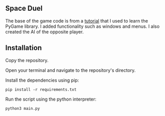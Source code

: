 ## Space Duel

The base of the game code is from a [tutorial](https://www.youtube.com/watch?v=jO6qQDNa2UY&t=882s) that I used to learn the PyGame library. I added functionality such as windows and menus. I also created the AI of the opposite player.

## Installation

Copy the repository.

Open your terminal and navigate to the repository's directory.

Install the dependencies using pip:

`pip install -r requirements.txt`

Run the script using the python interpreter:

`python3 main.py`
